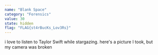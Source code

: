 ```yaml
---
name: "Blank Space"
category: "Forensics"
value: 30
state: hidden
flag: "FLAG{st4rBucKs_Lov3Rs}"
---
```


i love to listen to Taylor Swift while stargazing. here's a picture I took, but my camera was broken
